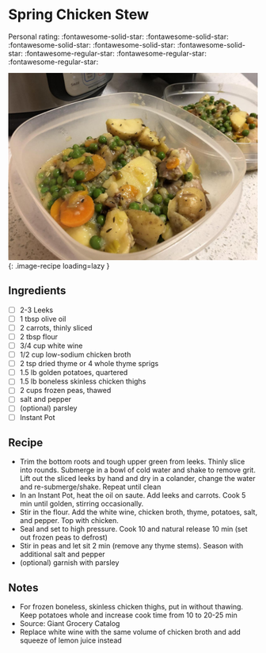 <!-- Needs Manual Review -->

# Spring Chicken Stew

<!-- {cts} rating=2; (User can specify rating on scale of 1-5) -->

Personal rating: :fontawesome-solid-star: :fontawesome-solid-star: :fontawesome-solid-star: :fontawesome-solid-star: :fontawesome-solid-star: :fontawesome-regular-star: :fontawesome-regular-star: :fontawesome-regular-star:

<!-- {cte} -->

<!-- {cts} name_image=spring_chicken_stew.jpeg; (User can specify image name) -->

![spring_chicken_stew.jpeg](./spring_chicken_stew.jpeg){: .image-recipe loading=lazy }

<!-- {cte} -->

## Ingredients

* [ ] 2-3 Leeks
* [ ] 1 tbsp olive oil
* [ ] 2 carrots, thinly sliced
* [ ] 2 tbsp flour
* [ ] 3/4 cup white wine
* [ ] 1/2 cup low-sodium chicken broth
* [ ] 2 tsp dried thyme or 4 whole thyme sprigs
* [ ] 1.5 lb golden potatoes, quartered
* [ ] 1.5 lb boneless skinless chicken thighs
* [ ] 2 cups frozen peas, thawed
* [ ] salt and pepper
* [ ] (optional) parsley
* [ ] Instant Pot

## Recipe

* Trim the bottom roots and tough upper green from leeks. Thinly slice into rounds. Submerge in a bowl of cold water and shake to remove grit. Lift out the sliced leeks by hand and dry in a colander, change the water and re-submerge/shake. Repeat until clean
* In an Instant Pot, heat the oil on saute. Add leeks and carrots. Cook 5 min until golden, stirring occasionally.
* Stir in the flour. Add the white wine, chicken broth, thyme, potatoes, salt, and pepper. Top with chicken.
* Seal and set to high pressure. Cook 10 and natural release 10 min (set out frozen peas to defrost)
* Stir in peas and let sit 2 min (remove any thyme stems). Season with additional salt and pepper
* (optional) garnish with parsley

## Notes

* For frozen boneless, skinless chicken thighs, put in without thawing. Keep potatoes whole and increase cook time from 10 to 20-25 min
* Source: Giant Grocery Catalog
* Replace white wine with the same volume of chicken broth and add squeeze of lemon juice instead
